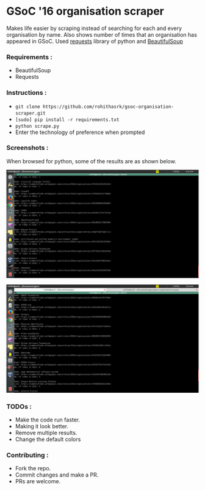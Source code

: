 # GSoC '16 organisation scraper

Makes life easier by scraping instead of searching for each and every organisation by name. Also shows number of times that an organisation has appeared in GSoC.
Used [requests](http://docs.python-requests.org/en/master/) library of python and [BeautifulSoup](https://www.crummy.com/software/BeautifulSoup/bs4/doc/)

### Requirements :
+ BeautifulSoup
+ Requests

### Instructions :
+ `git clone https://github.com/rohithasrk/gsoc-organisation-scraper.git`
+ `[sudo] pip install -r requirements.txt`
+ `python scrape.py`
+  Enter the technology of preference when prompted

### Screenshots :

When browsed for python, some of the results are as shown below.

![Python orgs 1](img/pyorgs.png)

![Python orgs 2](img/pyorgs2.png)

### TODOs :
+ Make the code run faster.
+ Making it look better.
+ Remove multiple results.
+ Change the default colors

### Contributing :
+ Fork the repo.
+ Commit changes and make a PR.
+ PRs are welcome.

